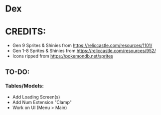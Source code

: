 # Dex

# CREDITS:
- Gen 9 Sprites & Shinies from https://reliccastle.com/resources/1101/
- Gen 1-8 Sprites & Shinies from https://reliccastle.com/resources/952/
- Icons ripped from https://pokemondb.net/sprites

## TO-DO:
### Tables/Models:
- Add Loading Screen(s)
- Add Num Extension "Clamp"
- Work on UI (Menu > Main)